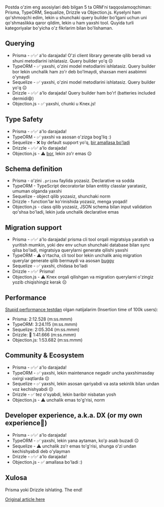 Postda o'zim eng asosiylari deb bilgan 5 ta ORM'ni taqqoslamoqchiman: Prisma, TypeORM, Sequalize, Drizzle va Objection.js. Kyselyni ham qo'shmoqchi edim, lekin u shunchaki query builder bo'lgani uchun uni qo'shmaslikka qaror qildim, lekin u ham yaxshi tool. Quyida turli kategoriyalar bo'yicha o'z fikrlarim bilan bo'lishaman.

## Querying

- Prisma - ✅✅ a'lo darajada! O'zi client library generate qilib beradi va shuni metodlarini ishlatasiz. Query builder yo'q ☹️
- TypeORM - ✅ yaxshi, o'zini model metodlarini ishlatasiz. Query builder bor lekin unchalik ham zo'r deb bo'lmaydi, shaxsan meni asabimni o'ynaydi
- Sequelize - ✅ yaxshi, o'zini model metodlarini ishlatasiz. Query builder yo'q ☹️
- Drizzle - ✅✅ a'lo darajada! Query builder ham bo'r! (batteries included dermidi😄)
- Objection.js - ✅ yaxshi, chunki u Knex.js!

## Type Safety

- Prisma - ✅✅ a'lo darajada!
- TypeORM - ✅ yaxshi va asosan o'zizga bog'liq :)
- Sequelize - ❌ by default support yo'q, [bir amallasa bo'ladi](https://sequelize.org/docs/v6/other-topics/typescript/)
- Drizzle - ✅✅ a'lo darajada!
- Objection.js - ⚠️ [bor](https://github.com/Vincit/objection.js/blob/main/typings/objection/index.d.ts), lekin zo'r emas ☹️

## Schema definition

- Prisma - o'zini `.prisma` faylida yozasiz. Declarative va sodda
- TypeORM - TypeScript decoratorlar bilan entitiy classlar yaratasiz, umuman olganda yaxshi
- Sequelize - object qilib yozasiz, shunchaki norm
- Drizzle - function'lar ko'rinishida yozasiz, menga yoqadi!
- Objection.js - class qilib yozasiz, JSON schema bilan input validation qo'shsa bo'ladi, lekin juda unchalik declarative emas

## Migration support

- Prisma - ✅✅ a'lo darajada! prisma cli tool orqali migratsiya yaratish va yuritish mumkin, yoki dev env uchun shunchaki database bilan sync qilsa bo'ladi, migratsiya querylarni generate qilishi yaxshi
- TypeORM - ⚠️ o'rtacha, cli tool bor lekin unchalik aniq migration querylar generate qilib bermaydi va asosan [buggy](https://github.com/typeorm/typeorm/issues/3280)
- Sequelize - ✅ yaxshi, chidasa bo'ladi
- Drizzle - ✅✅ Prisma!
- Objection.js - ⚠️ Knex orqali qilishgan va migration querylarni o'zingiz yozib chiqishingiz kerak ☹️

## Performance

[Stupid performance testdan](https://github.com/zayniddindev/orm-battle) olgan natijalarim (Insertion time of 100k users):

- Prisma: 2:12.528 (m:ss.mmm)
- TypeORM: 3:24.115 (m:ss.mmm)
- Sequelize: 2:05.304 (m:ss.mmm)
- Drizzle: 👑 1:41.666 (m:ss.mmm)
- Objection.js: 1:53.682 (m:ss.mmm)

## Community & Ecosystem

- Prisma - ✅✅ a'lo darajada!
- TypeORM - ✅ yaxshi, lekin maintenance negadir uncha yaxshimasday oxirgi vaqtlarda ☹️
- Sequelize - ✅ yaxshi, lekin asosan qariyabdi va asta sekinlik bilan undan voz kechishyabdi ☹️
- Drizzle - ✅ tez o'syabdi, lekin baribir nisbatan yosh
- Objection.js - ⚠️ unchalik emas to'g'risi, norm

## Developer experience, a.k.a. DX (or my own experience🙂)

- Prisma - ✅✅ a'lo darajada!
- TypeORM - ✅ yaxshi, lekin yana aytaman, ko'p asab buzadi ☹️
- Sequelize - ⚠️ unchalik zo'r emas to'g'risi, shunga o'zi undan kechishyabdi deb o'ylayman
- Drizzle - ✅✅ a'lo darajada!
- Objection.js - ✅ amallasa bo'ladi :)

## Xulosa

Prisma yoki Drizzle ishlating. The end!

[Original article here](https://dev.to/zayniddindev/nodejs-uchun-orm-tanlaymiz-433)